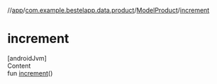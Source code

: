 //[app](../../index.md)/[com.example.bestelapp.data.product](../index.md)/[ModelProduct](index.md)/[increment](increment.md)



# increment  
[androidJvm]  
Content  
fun [increment](increment.md)()  



